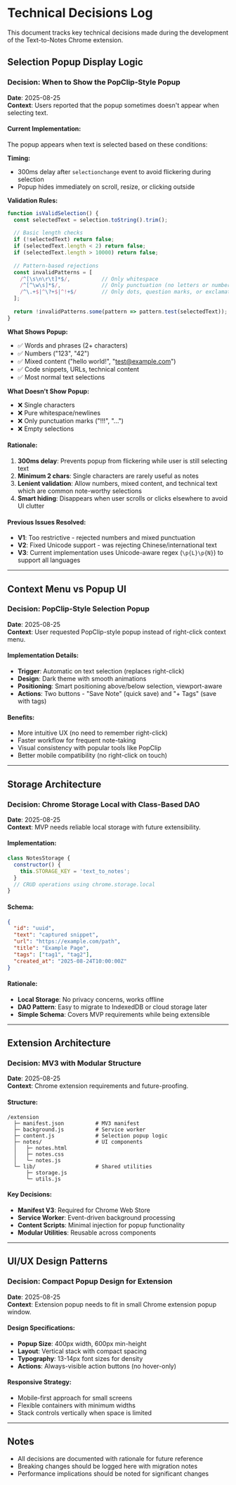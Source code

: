 # Technical Decisions Log

This document tracks key technical decisions made during the development of the Text-to-Notes Chrome extension.

## Selection Popup Display Logic

### Decision: When to Show the PopClip-Style Popup

**Date**: 2025-08-25  
**Context**: Users reported that the popup sometimes doesn't appear when selecting text.

#### Current Implementation:
The popup appears when text is selected based on these conditions:

**Timing:**
- 300ms delay after `selectionchange` event to avoid flickering during selection
- Popup hides immediately on scroll, resize, or clicking outside

**Validation Rules:**
```javascript
function isValidSelection() {
  const selectedText = selection.toString().trim();
  
  // Basic length checks
  if (!selectedText) return false;
  if (selectedText.length < 2) return false;
  if (selectedText.length > 10000) return false;
  
  // Pattern-based rejections
  const invalidPatterns = [
    /^[\s\n\r\t]*$/,          // Only whitespace
    /^[^\w\s]*$/,             // Only punctuation (no letters or numbers)
    /^\.+$|^\?+$|^!+$/        // Only dots, question marks, or exclamation marks
  ];
  
  return !invalidPatterns.some(pattern => pattern.test(selectedText));
}
```

**What Shows Popup:**
- ✅ Words and phrases (2+ characters)
- ✅ Numbers ("123", "42")
- ✅ Mixed content ("hello world!", "test@example.com")
- ✅ Code snippets, URLs, technical content
- ✅ Most normal text selections

**What Doesn't Show Popup:**
- ❌ Single characters
- ❌ Pure whitespace/newlines
- ❌ Only punctuation marks ("!!!", "...")
- ❌ Empty selections

#### Rationale:
1. **300ms delay**: Prevents popup from flickering while user is still selecting text
2. **Minimum 2 chars**: Single characters are rarely useful as notes
3. **Lenient validation**: Allow numbers, mixed content, and technical text which are common note-worthy selections
4. **Smart hiding**: Disappears when user scrolls or clicks elsewhere to avoid UI clutter

#### Previous Issues Resolved:
- **V1**: Too restrictive - rejected numbers and mixed punctuation
- **V2**: Fixed Unicode support - was rejecting Chinese/international text
- **V3**: Current implementation uses Unicode-aware regex (`\p{L}\p{N}`) to support all languages

---

## Context Menu vs Popup UI

### Decision: PopClip-Style Selection Popup

**Date**: 2025-08-25  
**Context**: User requested PopClip-style popup instead of right-click context menu.

#### Implementation Details:
- **Trigger**: Automatic on text selection (replaces right-click)
- **Design**: Dark theme with smooth animations
- **Positioning**: Smart positioning above/below selection, viewport-aware
- **Actions**: Two buttons - "Save Note" (quick save) and "+ Tags" (save with tags)

#### Benefits:
- More intuitive UX (no need to remember right-click)
- Faster workflow for frequent note-taking
- Visual consistency with popular tools like PopClip
- Better mobile compatibility (no right-click on touch)

---

## Storage Architecture

### Decision: Chrome Storage Local with Class-Based DAO

**Date**: 2025-08-25  
**Context**: MVP needs reliable local storage with future extensibility.

#### Implementation:
```javascript
class NotesStorage {
  constructor() {
    this.STORAGE_KEY = 'text_to_notes';
  }
  // CRUD operations using chrome.storage.local
}
```

#### Schema:
```json
{
  "id": "uuid",
  "text": "captured snippet",
  "url": "https://example.com/path",
  "title": "Example Page", 
  "tags": ["tag1", "tag2"],
  "created_at": "2025-08-24T10:00:00Z"
}
```

#### Rationale:
- **Local Storage**: No privacy concerns, works offline
- **DAO Pattern**: Easy to migrate to IndexedDB or cloud storage later
- **Simple Schema**: Covers MVP requirements while being extensible

---

## Extension Architecture

### Decision: MV3 with Modular Structure

**Date**: 2025-08-25  
**Context**: Chrome extension requirements and future-proofing.

#### Structure:
```
/extension
  ├─ manifest.json          # MV3 manifest
  ├─ background.js          # Service worker  
  ├─ content.js             # Selection popup logic
  ├─ notes/                 # UI components
  │   ├─ notes.html
  │   ├─ notes.css  
  │   └─ notes.js
  └─ lib/                   # Shared utilities
      ├─ storage.js
      └─ utils.js
```

#### Key Decisions:
- **Manifest V3**: Required for Chrome Web Store
- **Service Worker**: Event-driven background processing
- **Content Scripts**: Minimal injection for popup functionality
- **Modular Utilities**: Reusable across components

---

## UI/UX Design Patterns

### Decision: Compact Popup Design for Extension

**Date**: 2025-08-25  
**Context**: Extension popup needs to fit in small Chrome extension popup window.

#### Design Specifications:
- **Popup Size**: 400px width, 600px min-height
- **Layout**: Vertical stack with compact spacing
- **Typography**: 13-14px font sizes for density
- **Actions**: Always-visible action buttons (no hover-only)

#### Responsive Strategy:
- Mobile-first approach for small screens
- Flexible containers with minimum widths
- Stack controls vertically when space is limited

---

## Notes

- All decisions are documented with rationale for future reference
- Breaking changes should be logged here with migration notes
- Performance implications should be noted for significant changes